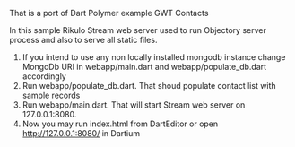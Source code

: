That is a port of Dart Polymer example GWT Contacts

In this sample Rikulo Stream web server used to run Objectory server process and also to serve all static files.

1. If you intend to use any non locally installed mongodb instance change MongoDb URI in webapp/main.dart and webapp/populate_db.dart accordingly
2. Run webapp/populate_db.dart. That shoud populate contact list with sample records
3. Run webapp/main.dart. That will start Stream web server on 127.0.0.1:8080.
4. Now you may run index.html from DartEditor or open http://127.0.0.1:8080/ in Dartium 